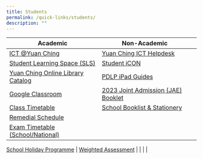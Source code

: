 ```yaml
---
title: Students
permalink: /quick-links/students/
description: ""
---
```

| Academic | Non-Academic | |
| -------- | -------- | -------- |
|[ICT @Yuan Ching](https://go.gov.sg/ycss-ict)     | [Yuan Ching ICT Helpdesk](https://go.gov.sg/yuanching-ict-helpdesk) | |  |
|[Student Learning Space (SLS)](https://www.learning.moe.edu.sg/sls/index.html)   | [Student iCON](https://workspace.google.com/dashboard) | |  |
|[Yuan Ching Online Library Catalog](https://schoolibrary.moe.edu.sg/yuanchingsec)    |[PDLP iPad Guides](https://go.gov.sg/ycs-pdlp-ipadguide) | |  |
| [Google Classroom](https://classroom.google.com/)    |[2023 Joint Admission (JAE) Booklet](/files/2023%20JAE%20Booklet_compressed2.pdf) | |  |
| [Class Timetable](/quick-links/for-students/school-daily-routines/class-timetable/) |[School Booklist & Stationery](/quick-links/for-students/school-booklist-n-stationery/) | | |
| [Remedial Schedule](/quick-links/for-students/school-daily-routines/remedials-schedule/)   |  | | |
| [Exam Timetable (School/National)](/quick-links/for-students/school-daily-routines/exam-timetable-school-national/)    | | | |
[School Holiday Programme](/quick-links/for-students/school-daily-routines/school-holiday-programme/)
| [Weighted Assessment](/quick-links/for-students/school-daily-routines/weighted-assessment/)    | | | |